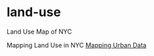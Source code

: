 # land-use
Land Use Map of NYC

Mapping Land Use in NYC
[Mapping Urban Data](http://morphocode.com)
